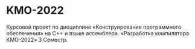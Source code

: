 # KMO-2022
Курсовой проект по дисциплине «Конструирование программного обеспечения» на C++ и языке ассемблера. «Разработка компилятора KMO-2022»
3 Семестр.
